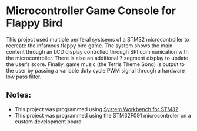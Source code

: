 # Microcontroller Game Console for Flappy Bird

This project used multiple periferal systsems of a STM32 microcontroller to recreate the infamous flappy bird game. The system shows the main content through an LCD display controlled through SPI communication with the microcontroller. There is also an additional 7 segment display to update the user’s score. Finally, game music (the Tetris Theme Song) is output to the user by passing a variable duty cycle PWM signal through a hardware low pass filter.

## Notes:

- This project was programmed using [System Workbench for STM32](https://www.st.com/en/development-tools/sw4stm32.html)
- This project was programmed using the STM32F091 microcontroler on a custom development board
